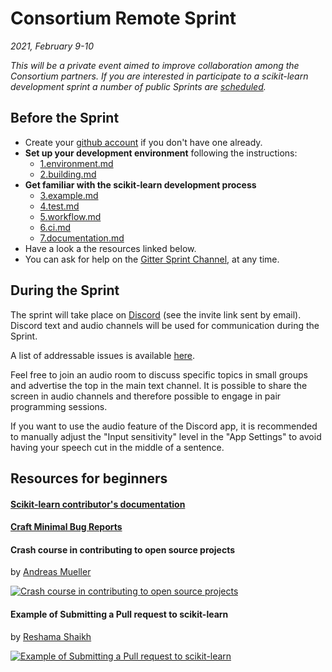 # Consortium Remote Sprint

_2021, February 9-10_

_This will be a private event aimed to improve collaboration among the Consortium partners._
_If you are interested in participate to a scikit-learn development sprint a number of public Sprints are
[scheduled](https://github.com/scikit-learn/scikit-learn/wiki/Upcoming-events)._

## Before the Sprint
- Create your [github account](https://github.com/join?ref_cta=Sign+up&ref_loc=header+logged+out&ref_page=%2F&source=header-home) 
if you don't have one already.
- **Set up your development environment** following the instructions:
  - [1.environment.md](https://github.com/scikit-learn-inria-fondation/RemoteSprintJune2020/blob/master/1.environment.md)
  - [2.building.md](https://github.com/scikit-learn-inria-fondation/RemoteSprintJune2020/blob/master/2.building.md)
- **Get familiar with the scikit-learn development process**
  - [3.example.md](https://github.com/scikit-learn-inria-fondation/RemoteSprintJune2020/blob/master/3.example.md)
  - [4.test.md](https://github.com/scikit-learn-inria-fondation/RemoteSprintJune2020/blob/master/4.test.md)
  - [5.workflow.md](https://github.com/scikit-learn-inria-fondation/RemoteSprintJune2020/blob/master/5.workflow.md)
  - [6.ci.md](https://github.com/scikit-learn-inria-fondation/RemoteSprintJune2020/blob/master/6.ci.md)
  - [7.documentation.md](https://github.com/scikit-learn-inria-fondation/RemoteSprintJune2020/blob/master/7.documentation.md)
- Have a look a the resources linked below.
- You can ask for help on the [Gitter Sprint Channel](https://gitter.im/scikit-learn/sprint), at any time.

## During the Sprint

The sprint will take place on [Discord](https://discordapp.com/) (see the invite link sent by email).
Discord text and audio channels will be used for communication during the Sprint.

A list of addressable issues is available [here](https://github.com/scikit-learn-inria-fondation/RemoteInterpretabilityFebruary2021/projects/1).

Feel free to join an audio room to discuss specific topics in small groups and advertise the top in the main text channel.
It is possible to share the screen in audio channels and therefore possible to engage in pair programming sessions.

If you want to use the audio feature of the Discord app, it is recommended to manually adjust the "Input sensitivity" level in the "App Settings"
to avoid having your speech cut in the middle of a sentence.

## Resources for beginners

#### [Scikit-learn contributor's documentation](https://scikit-learn.org/dev/developers/contributing.html)

#### [Craft Minimal Bug Reports](https://matthewrocklin.com/blog/work/2018/02/28/minimal-bug-reports)

#### Crash course in contributing to open source projects

by [Andreas Mueller](https://github.com/amueller)

[![Crash course in contributing to open source projects](images/amueller.jpg)](https://www.youtube.com/embed/5OL8XoMMOfA)

#### Example of Submitting a Pull request to scikit-learn

by [Reshama Shaikh](https://github.com/reshamas/)

[![Example of Submitting a Pull request to scikit-learn](images/reshamas.jpg)](https://www.youtube.com/embed/PU1WyDPGePI)
